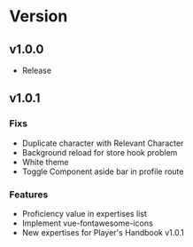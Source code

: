 # Version

## v1.0.0

- Release

## v1.0.1

### Fixs

- Duplicate character with Relevant Character
- Background reload for store hook problem
- White theme
- Toggle Component aside bar in profile route

### Features

- Proficiency value in expertises list
- Implement vue-fontawesome-icons
- New expertises for Player's Handbook v1.0.1
